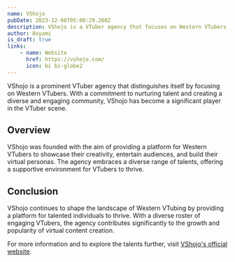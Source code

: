 ```yaml
---
name: VShojo
pubDate: 2023-12-06T05:00:29.268Z
description: VShojo is a VTuber agency that focuses on Western VTubers.
author: 0xyami
is_draft: true
links: 
    - name: Website
      href: https://vshojo.com/ 
      icon: bi bi-globe2
---
```


VShojo is a prominent VTuber agency that distinguishes itself by focusing on Western VTubers. With a commitment to nurturing talent and creating a diverse and engaging community, VShojo has become a significant player in the VTuber scene.

## Overview

VShojo was founded with the aim of providing a platform for Western VTubers to showcase their creativity, entertain audiences, and build their virtual personas. The agency embraces a diverse range of talents, offering a supportive environment for VTubers to thrive.


## Conclusion

VShojo continues to shape the landscape of Western VTubing by providing a platform for talented individuals to thrive. With a diverse roster of engaging VTubers, the agency contributes significantly to the growth and popularity of virtual content creation.

For more information and to explore the talents further, visit [VShojo's official website](https://vshojo.com/).
